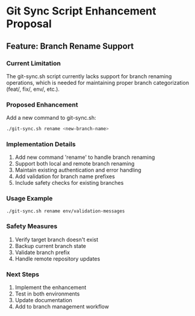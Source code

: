 # Git Sync Script Enhancement Proposal

## Feature: Branch Rename Support

### Current Limitation
The git-sync.sh script currently lacks support for branch renaming operations, which is needed for maintaining proper branch categorization (feat/, fix/, env/, etc.).

### Proposed Enhancement
Add a new command to git-sync.sh:
```bash
./git-sync.sh rename <new-branch-name>
```

### Implementation Details
1. Add new command 'rename' to handle branch renaming
2. Support both local and remote branch renaming
3. Maintain existing authentication and error handling
4. Add validation for branch name prefixes
5. Include safety checks for existing branches

### Usage Example
```bash
./git-sync.sh rename env/validation-messages
```

### Safety Measures
1. Verify target branch doesn't exist
2. Backup current branch state
3. Validate branch prefix
4. Handle remote repository updates

### Next Steps
1. Implement the enhancement
2. Test in both environments
3. Update documentation
4. Add to branch management workflow
